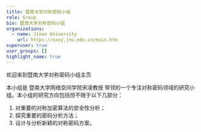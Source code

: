 ```yaml
---
title: 暨南大学对称密码小组
role: Group
bio: 暨南大学对称密码小组
organizations:
  - name: Jinan University
    url: https://xxxy.jnu.edu.cn/main.htm
superuser: true
user_groups: []
highlight_name: true
---
```

欢迎来到暨南大学对称密码小组主页

本小组是 暨南大学网络空间学院宋凌教授 带领的一个专注对称密码领域的研究小组。本小组的研究方向包括但不限于以下几部分：

1. 对重要的对称加密算法的安全性分析；
2. 探究重要的密码分析方法；
3. 设计与分析新颖的对称密码方案。